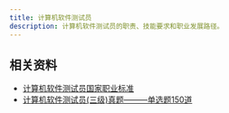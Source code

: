 ```yaml
---
title: 计算机软件测试员
description: 计算机软件测试员的职责、技能要求和职业发展路径。
---
```


## 相关资料

* [计算机软件测试员国家职业标准](https://www.osta.org.cn/zcwj/attachment/20240325_12.pdf)
* [计算机软件测试员(三级)真题———单选题150道](https://byr.vercel.app/posts/tester/1/)
